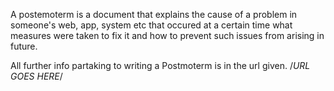 A postemoterm is a document that explains the cause of a problem
in someone's web, app, system etc that occured at a certain time
what measures were taken to fix it and how to prevent such issues
from arising in future.

All further info partaking to writing a Postmoterm is in the url given.
/*URL GOES HERE*/
